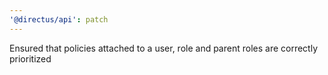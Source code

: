```yaml
---
'@directus/api': patch
---
```


Ensured that policies attached to a user, role and parent roles are correctly prioritized
